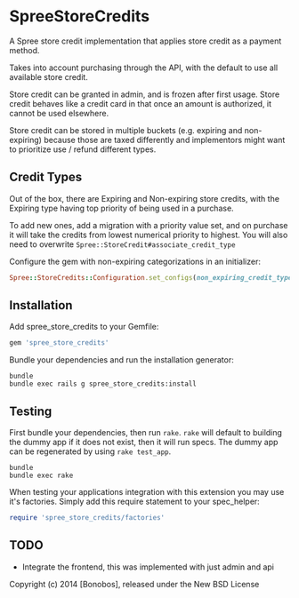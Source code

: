 SpreeStoreCredits
=================

A Spree store credit implementation that applies store credit as a payment method.

Takes into account purchasing through the API, with the default to use all available store credit.

Store credit can be granted in admin, and is frozen after first usage. Store credit behaves like a credit card in that once an amount is authorized, it cannot be used elsewhere.

Store credit can be stored in multiple buckets (e.g. expiring and non-expiring) because those are taxed differently and implementors might want to prioritize use / refund different types.

Credit Types
------------

Out of the box, there are Expiring and Non-expiring store credits, with the Expiring type having top priority of being used in a purchase.

To add new ones, add a migration with a priority value set, and on purchase it will take the credits from lowest numerical priority to highest. You will also need to overwrite `Spree::StoreCredit#associate_credit_type`

Configure the gem with non-expiring categorizations in an initializer:

```ruby
Spree::StoreCredits::Configuration.set_configs(non_expiring_credit_types: ['Example'])
```


Installation
------------

Add spree_store_credits to your Gemfile:

```ruby
gem 'spree_store_credits'
```

Bundle your dependencies and run the installation generator:

```shell
bundle
bundle exec rails g spree_store_credits:install
```

Testing
-------

First bundle your dependencies, then run `rake`. `rake` will default to building the dummy app if it does not exist, then it will run specs. The dummy app can be regenerated by using `rake test_app`.

```shell
bundle
bundle exec rake
```

When testing your applications integration with this extension you may use it's factories.
Simply add this require statement to your spec_helper:

```ruby
require 'spree_store_credits/factories'
```

TODO
----

* Integrate the frontend, this was implemented with just admin and api

Copyright (c) 2014 [Bonobos], released under the New BSD License
